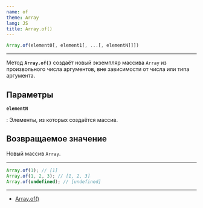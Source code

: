 ```yaml
---
name: of
theme: Array
lang: JS
title: Array.of()
---
```


```js
Array.of(element0[, element1[, ...[, elementN]]])
```

---

Метод **`Array.of()`** создаёт новый экземпляр массива `Array` из произвольного числа аргументов, вне зависимости от числа или типа аргумента.

## Параметры

**`elementN`**

: Элементы, из которых создаётся массив.

## Возвращаемое значение

Новый массив `Array`.

---

```js
Array.of(1); // [1]
Array.of(1, 2, 3); // [1, 2, 3]
Array.of(undefined); // [undefined]
```

---

- [Array.of()](https://developer.mozilla.org/ru/docs/Web/JavaScript/Reference/Global_Objects/Array/of)

